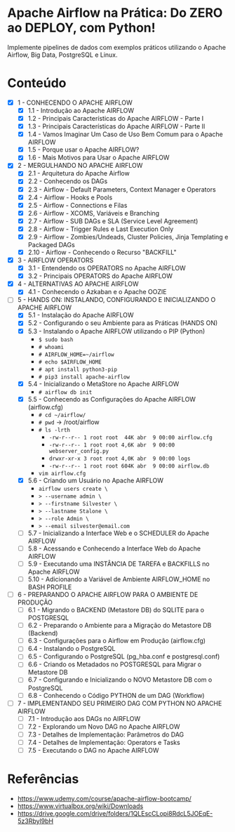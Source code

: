 # Apache Airflow na Prática: Do ZERO ao DEPLOY, com Python!

Implemente pipelines de dados com exemplos práticos utilizando o Apache Airflow, Big Data, PostgreSQL e Linux.

# Conteúdo

- [x] 1 - CONHECENDO O APACHE AIRFLOW
  - [x] 1.1 - Introdução ao Apache AIRFLOW
  - [x] 1.2 - Principais Características do Apache AIRFLOW - Parte I
  - [x] 1.3 - Principais Características do Apache AIRFLOW - Parte II
  - [x] 1.4 - Vamos Imaginar Um Caso de Uso Bem Comum para o Apache AIRFLOW
  - [x] 1.5 - Porque usar o Apache AIRFLOW?
  - [x] 1.6 - Mais Motivos para Usar o Apache AIRFLOW
- [x] 2 - MERGULHANDO NO APACHE AIRFLOW
  - [x] 2.1 - Arquitetura do Apache Airflow
  - [x] 2.2 - Conhecendo os DAGs
  - [x] 2.3 - Airflow - Default Parameters, Context Manager e Operators
  - [x] 2.4 - Airflow - Hooks e Pools
  - [x] 2.5 - Airflow - Connections e Filas
  - [x] 2.6 - Airflow - XCOMS, Variáveis e Branching
  - [x] 2.7 - Airflow - SUB DAGs e SLA (Service Level Agreement)
  - [x] 2.8 - Airflow - Trigger Rules e Last Execution Only
  - [x] 2.9 - Airflow - Zombies/Undeads, Cluster Policies, Jinja Templating e Packaged DAGs
  - [x] 2.10 - Airflow - Conhecendo o Recurso "BACKFILL"
- [x] 3 - AIRFLOW OPERATORS
  - [x] 3.1 - Entendendo os OPERATORS no Apache AIRFLOW
  - [x] 3.2 - Principais OPERATORS do Apache AIRFLOW
- [x] 4 - ALTERNATIVAS AO APACHE AIRFLOW
  - [x] 4.1 - Conhecendo o Azkaban e o Apache OOZIE
- [ ] 5 - HANDS ON: INSTALANDO, CONFIGURANDO E INICIALIZANDO O APACHE AIRFLOW
  - [x] 5.1 - Instalação do Apache AIRFLOW
  - [x] 5.2 - Configurando o seu Ambiente para as Práticas (HANDS ON)
  - [x] 5.3 - Instalando o Apache AIRFLOW utilizando o PIP (Python)
    - `$ sudo bash`
    - `# whoami`
    - `# AIRFLOW_HOME=~/airflow`
    - `# echo $AIRFLOW_HOME`
    - `# apt install python3-pip`
    - `# pip3 install apache-airflow`
  - [x] 5.4 - Inicializando o MetaStore no Apache AIRFLOW
    - `# airflow db init`
  - [x] 5.5 - Conhecendo as Configurações do Apache AIRFLOW (airflow.cfg)
    - `# cd ~/airflow/`
    - `# pwd` -> /root/airflow
    - `# ls -lrth`
      - `-rw-r--r-- 1 root root  44K abr  9 00:00 airflow.cfg`
      - `-rw-r--r-- 1 root root 4,6K abr  9 00:00 webserver_config.py`
      - `drwxr-xr-x 3 root root 4,0K abr  9 00:00 logs`
      - `-rw-r--r-- 1 root root 604K abr  9 00:00 airflow.db`
    - `vim airflow.cfg`
  - [x] 5.6 - Criando um Usuário no Apache AIRFLOW
    - `airflow users create \`
    - `> --username admin \`
    - `> --firstname Silvester \`
    - `> --lastname Stalone \`
    - `> --role Admin \`
    - `> --email silvester@email.com`
  - [ ] 5.7 - Inicializando a Interface Web e o SCHEDULER do Apache AIRFLOW
  - [ ] 5.8 - Acessando e Conhecendo a Interface Web do Apache AIRFLOW
  - [ ] 5.9 - Executando uma INSTÂNCIA DE TAREFA e BACKFILLS no Apache AIRFLOW
  - [ ] 5.10 - Adicionando a Variável de Ambiente AIRFLOW_HOME no BASH PROFILE
- [ ] 6 - PREPARANDO O APACHE AIRFLOW PARA O AMBIENTE DE PRODUÇÃO
  - [ ] 6.1 - Migrando o BACKEND (Metastore DB) do SQLITE para o POSTGRESQL
  - [ ] 6.2 - Preparando o Ambiente para a Migração do Metastore DB (Backend)
  - [ ] 6.3 - Configurações para o Airflow em Produção (airflow.cfg)
  - [ ] 6.4 - Instalando o PostgreSQL
  - [ ] 6.5 - Configurando o PostgreSQL (pg_hba.conf e postgresql.conf)
  - [ ] 6.6 - Criando os Metadados no POSTGRESQL para Migrar o Metastore DB
  - [ ] 6.7 - Configurando e Inicializando o NOVO Metastore DB com o PostgreSQL
  - [ ] 6.8 - Conhecendo o Código PYTHON de um DAG (Workflow)
- [ ] 7 - IMPLEMENTANDO SEU PRIMEIRO DAG COM PYTHON NO APACHE AIRFLOW
  - [ ] 7.1 - Introdução aos DAGs no AIRFLOW
  - [ ] 7.2 - Explorando um Novo DAG no Apache AIRFLOW
  - [ ] 7.3 - Detalhes de Implementação: Parâmetros do DAG
  - [ ] 7.4 - Detalhes de Implementação: Operators e Tasks
  - [ ] 7.5 - Executando o DAG no Apache AIRFLOW

# Referências

- https://www.udemy.com/course/apache-airflow-bootcamp/
- https://www.virtualbox.org/wiki/Downloads
- https://drive.google.com/drive/folders/1QLEscCLopi8RdcL5JOEqE-5z3Rbyl9bH
